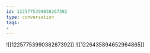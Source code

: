```yaml
---
id: 1225775399038267392
type: conversation
tags:
- 
---
```

![[1225775399038267392]]
![[1226435894652964865]]

